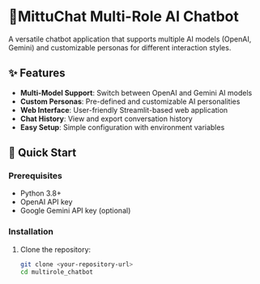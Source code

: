 # 🦜MittuChat Multi-Role AI Chatbot

A versatile chatbot application that supports multiple AI models (OpenAI, Gemini) and customizable personas for different interaction styles.

## ✨ Features

- **Multi-Model Support**: Switch between OpenAI and Gemini AI models
- **Custom Personas**: Pre-defined and customizable AI personalities
- **Web Interface**: User-friendly Streamlit-based web application
- **Chat History**: View and export conversation history
- **Easy Setup**: Simple configuration with environment variables

## 🚀 Quick Start

### Prerequisites

- Python 3.8+
- OpenAI API key
- Google Gemini API key (optional)

### Installation

1. Clone the repository:
   ```bash
   git clone <your-repository-url>
   cd multirole_chatbot
